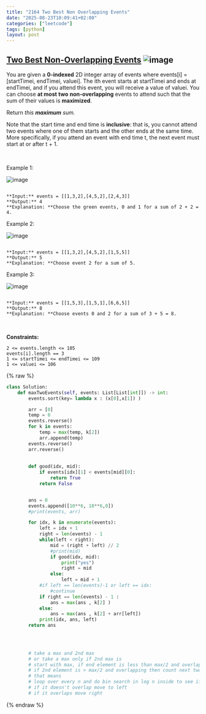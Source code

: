 ```yaml
---
title: "2164 Two Best Non Overlapping Events"
date: "2025-08-23T10:09:41+02:00"
categories: ["leetcode"]
tags: [python]
layout: post
---
```


## [Two Best Non-Overlapping Events](https://leetcode.com/problems/two-best-non-overlapping-events) ![image](https://img.shields.io/badge/Difficulty-Medium-orange)

You are given a **0-indexed** 2D integer array of events where events[i] = [startTimei, endTimei, valuei]. The ith event starts at startTimei and ends at endTimei, and if you attend this event, you will receive a value of valuei. You can choose **at most** **two** **non-overlapping** events to attend such that the sum of their values is **maximized**.

Return *this **maximum** sum.*

Note that the start time and end time is **inclusive**: that is, you cannot attend two events where one of them starts and the other ends at the same time. More specifically, if you attend an event with end time t, the next event must start at or after t + 1.

 

Example 1:

![image](https://assets.leetcode.com/uploads/2021/09/21/picture5.png)
```

**Input:** events = [[1,3,2],[4,5,2],[2,4,3]]
**Output:** 4
**Explanation: **Choose the green events, 0 and 1 for a sum of 2 + 2 = 4.

```

Example 2:

![image](https://assets.leetcode.com/uploads/2021/09/21/picture1.png)
```

**Input:** events = [[1,3,2],[4,5,2],[1,5,5]]
**Output:** 5
**Explanation: **Choose event 2 for a sum of 5.

```

Example 3:

![image](https://assets.leetcode.com/uploads/2021/09/21/picture3.png)
```

**Input:** events = [[1,5,3],[1,5,1],[6,6,5]]
**Output:** 8
**Explanation: **Choose events 0 and 2 for a sum of 3 + 5 = 8.
```

 

**Constraints:**

	2 <= events.length <= 105
	events[i].length == 3
	1 <= startTimei <= endTimei <= 109
	1 <= valuei <= 106

{% raw %}
```python
class Solution:
    def maxTwoEvents(self, events: List[List[int]]) -> int:
        events.sort(key= lambda x : (x[0],x[1]) )

        arr = [0]
        temp = 0
        events.reverse()
        for k in events:
            temp = max(temp, k[2])
            arr.append(temp)
        events.reverse()
        arr.reverse()
        
        
        def good(idx, mid):
            if events[idx][1] < events[mid][0]:
                return True
            return False


        ans = 0
        events.append([10**6, 10**6,0])
        #print(events, arr)

        for idx, k in enumerate(events):
            left = idx + 1
            right = len(events) - 1
            while(left < right):
                mid = (right + left) // 2
                #print(mid)
                if good(idx, mid):
                    print("yes")
                    right = mid
                else:
                    left = mid + 1
            #if left == len(events)-1 or left == idx:
                #continue
            if right == len(events) - 1 :
                ans = max(ans , k[2] )
            else:
                ans = max(ans , k[2] + arr[left])
            print(idx, ans, left)
        return ans
            
        


        # take a max and 2nd max
        # or take a max only if 2nd max is
        # start with max, if end element is less than max/2 and overlapping then we cannot find 2 elements that sum to max so ans
        # if 2nd element is > max/2 and overlapping then count next two elements if we missed two elements
        # that means 
        # loop over every n and do bin search in log n inside to see if this overlaps 
        # if it doesn't overlap move to left 
        # if it overlaps move right
```
{% endraw %}
